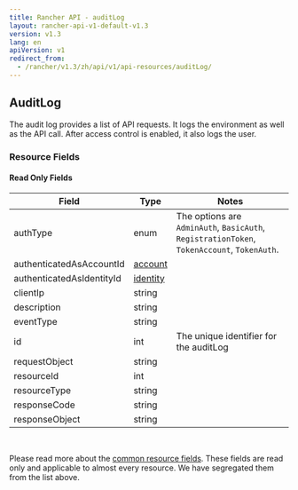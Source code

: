 ```yaml
---
title: Rancher API - auditLog
layout: rancher-api-v1-default-v1.3
version: v1.3
lang: en
apiVersion: v1
redirect_from:
  - /rancher/v1.3/zh/api/v1/api-resources/auditLog/
---
```


## AuditLog

The audit log provides a list of API requests. It logs the environment as well as the API call. After access control is enabled, it also logs the user.

### Resource Fields


#### Read Only Fields

Field | Type   | Notes
---|---|---
authType | enum  | The options are `AdminAuth`, `BasicAuth`, `RegistrationToken`, `TokenAccount`, `TokenAuth`.
authenticatedAsAccountId | [account]({{site.baseurl}}/rancher/{{page.version}}/{{page.lang}}/api/{{page.apiVersion}}/api-resources/account/)  | 
authenticatedAsIdentityId | [identity]({{site.baseurl}}/rancher/{{page.version}}/{{page.lang}}/api/{{page.apiVersion}}/api-resources/identity/)  | 
clientIp | string  | 
description | string  | 
eventType | string  | 
id | int  | The unique identifier for the auditLog
requestObject | string  | 
resourceId | int  | 
resourceType | string  | 
responseCode | string  | 
responseObject | string  | 


<br>

Please read more about the [common resource fields]({{site.baseurl}}/rancher/{{page.version}}/{{page.lang}}/api/{{page.apiVersion}}/common/). These fields are read only and applicable to almost every resource. We have segregated them from the list above.




